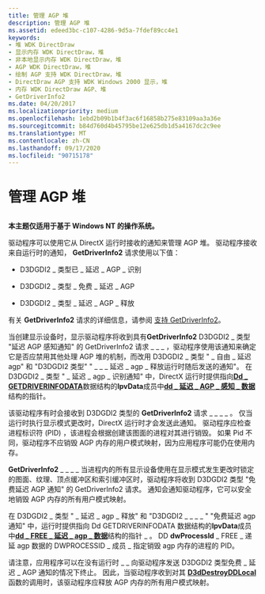 ```yaml
---
title: 管理 AGP 堆
description: 管理 AGP 堆
ms.assetid: edeed3bc-c107-4286-9d5a-7fdef89cc4e1
keywords:
- 堆 WDK DirectDraw
- 显示内存 WDK DirectDraw，堆
- 非本地显示内存 WDK DirectDraw，堆
- AGP WDK DirectDraw，堆
- 绘制 AGP 支持 WDK DirectDraw，堆
- DirectDraw AGP 支持 WDK Windows 2000 显示，堆
- 内存 WDK DirectDraw AGP、堆
- GetDriverInfo2
ms.date: 04/20/2017
ms.localizationpriority: medium
ms.openlocfilehash: 1ebd2b09b1b4f3ac6f16858b275e83109aa3a36e
ms.sourcegitcommit: b84d760d4b45795be12e625db1d5a4167dc2c9ee
ms.translationtype: MT
ms.contentlocale: zh-CN
ms.lasthandoff: 09/17/2020
ms.locfileid: "90715178"
---
```

# <a name="managing-agp-heaps"></a>管理 AGP 堆


## <span id="ddk_managing_agp_heaps_gg"></span><span id="DDK_MANAGING_AGP_HEAPS_GG"></span>


**本主题仅适用于基于 Windows NT 的操作系统。**

驱动程序可以使用它从 DirectX 运行时接收的通知来管理 AGP 堆。 驱动程序接收来自运行时的通知， **GetDriverInfo2** 请求使用以下值：

-   D3DGDI2 \_ 类型已 \_ 延迟 \_ AGP \_ 识别

-   D3DGDI2 \_ 类型 \_ 免费 \_ 延迟 \_ AGP

-   D3DGDI2 \_ 类型 \_ 延迟 \_ AGP \_ 释放

有关 **GetDriverInfo2** 请求的详细信息，请参阅 [支持 GetDriverInfo2](supporting-getdriverinfo2.md)。

当创建显示设备时，显示驱动程序将收到具有**GetDriverInfo2** D3DGDI2 \_ 类型 "延迟 AGP 感知通知" 的 GetDriverInfo2 请求 \_ \_ \_ ，驱动程序使用该通知来确定它是否应禁用其他处理 AGP 堆的机制，而改用 D3DGDI2 \_ 类型 " \_ 自由 \_ 延迟 agp" 和 "D3DGDI2 类型" " \_ \_ \_ 延迟 \_ agp \_ 释放运行时随后发送的通知"。 在 D3DGDI2 \_ 类型 " \_ 延迟 \_ agp \_ 识别通知" 中，DirectX 运行时提供指向[**Dd \_ GETDRIVERINFODATA**](/windows/win32/api/ddrawint/ns-ddrawint-_dd_getdriverinfodata)数据结构的**lpvData**成员中[**dd \_ 延迟 \_ AGP \_ 感知 \_ 数据**](/windows-hardware/drivers/ddi/d3dhal/ns-d3dhal-_dd_deferred_agp_aware_data)结构的指针。

该驱动程序有时会接收到 D3DGDI2 类型的 **GetDriverInfo2** 请求 \_ \_ \_ \_ 。 仅当运行时执行显示模式更改时，DirectX 运行时才会发送此通知。 驱动程序应检查进程标识符 (PID) ，该进程会根据创建该图面的进程对其进行销毁。 如果 Pid 不同，驱动程序不应销毁 AGP 内存的用户模式映射，因为应用程序可能仍在使用内存。

**GetDriverInfo2** \_ \_ \_ \_ 当进程内的所有显示设备使用在显示模式发生更改时锁定的图面、纹理、顶点缓冲区和索引缓冲区时，驱动程序将收到 D3DGDI2 类型 "免费延迟 AGP 通知" 的 GetDriverInfo2 请求。 通知会通知驱动程序，它可以安全地销毁 AGP 内存的所有用户模式映射。

在 D3DGDI2 \_ 类型 " \_ 延迟 \_ agp \_ 释放" 和 "D3DGDI2 \_ \_ \_ \_ " "免费延迟 agp 通知" 中，运行时提供指向 Dd GETDRIVERINFODATA 数据结构的**lpvData**成员中[**dd \_ FREE \_ 延迟 \_ agp \_ 数据**](/windows-hardware/drivers/ddi/d3dhal/ns-d3dhal-_dd_free_deferred_agp_data)结构的指针 \_ 。 DD **dwProcessId** \_ FREE \_ 递延 agp 数据的 DWPROCESSID \_ 成员 \_ 指定销毁 agp 内存的进程的 PID。

请注意，应用程序可以在没有运行时 \_ \_ 向驱动程序发送 D3DGDI2 类型免费 \_ 延迟 \_ AGP 通知的情况下终止。 因此，当驱动程序收到对其 [**D3dDestroyDDLocal**](/windows/win32/api/ddrawint/nc-ddrawint-pdd_destroyddlocal) 函数的调用时，该驱动程序应释放 AGP 内存的所有用户模式映射。

 

